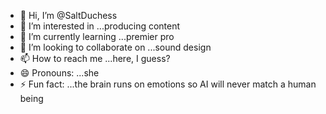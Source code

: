 - 👋 Hi, I’m @SaltDuchess
- 👀 I’m interested in ...producing content
- 🌱 I’m currently learning ...premier pro
- 💞️ I’m looking to collaborate on ...sound design
- 📫 How to reach me ...here, I guess? 
- 😄 Pronouns: ...she
- ⚡ Fun fact: ...the brain runs on emotions so AI will never match a human being

<!---
SaltDuchess/SaltDuchess is a ✨ special ✨ repository because its `README.md` (this file) appears on your GitHub profile.
You can click the Preview link to take a look at your changes.
--->
